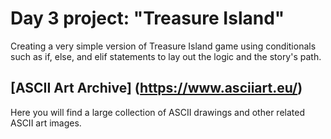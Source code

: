 # Day 3 project: "Treasure Island"

Creating a very simple version of Treasure Island game using conditionals such as if, else, and elif statements to lay out the logic and the story's path.

## [ASCII Art Archive] (https://www.asciiart.eu/)
Here you will find a large collection of ASCII drawings and other related ASCII art images. 
